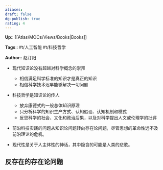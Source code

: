 ```yaml
---
aliases: 
draft: false
dg-publish: true
rating: 4
---
```


**Up**:: [[Atlas/MOCs/Views/Books\|Books]]

**Tags**:: #t/人工智能 #t/科技哲学

**Author**:: 赵汀阳

- 现代知识论没有超越对科学概念的崇拜
	- 相信满足科学标准的知识才是真正的知识
	- 相信科学技术迟早能够解决一切问题
- 科技哲学是知识论的传人
	- 放弃康德式的一般总体知识原理
	- 只分析科学的知识生产方式、认知假设、认知机制和模式
	- 反思科学的社会、文化和政治后果，以及对科学提出人文或伦理学的批评

- 前沿科技实践的问题从知识论问题转向存在论问题，尽管思想的革命性远不及前沿理论的危机。
- 现代性是关于人主体性的神话，其中隐含的可能是人类的悲歌。

## 反存在的存在论问题
